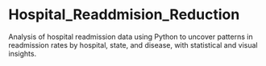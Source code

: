 # Hospital_Readdmision_Reduction
Analysis of hospital readmission data using Python to uncover patterns in readmission rates by hospital, state, and disease, with statistical and visual insights.
